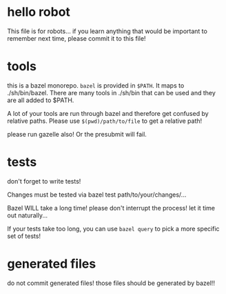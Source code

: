 # hello robot

This file is for robots... if you learn anything that would be important to remember next time, please commit it to this file!

# tools

this is a bazel monorepo. `bazel` is provided in `$PATH`. It maps to ./sh/bin/bazel. There are many tools in ./sh/bin that can be used and they are all added to $PATH.

A lot of your tools are run through bazel and therefore get confused by relative paths. Please use `$(pwd)/path/to/file` to get a relative path!

please run gazelle also! Or the presubmit will fail.

# tests

don't forget to write tests!

Changes must be tested via bazel test path/to/your/changes/...

Bazel WILL take a long time! please don't interrupt the process! let it time out naturally...

If your tests take too long, you can use `bazel query` to pick a more specific set of tests!

# generated files

do not commit generated files! those files should be generated by bazel!!




